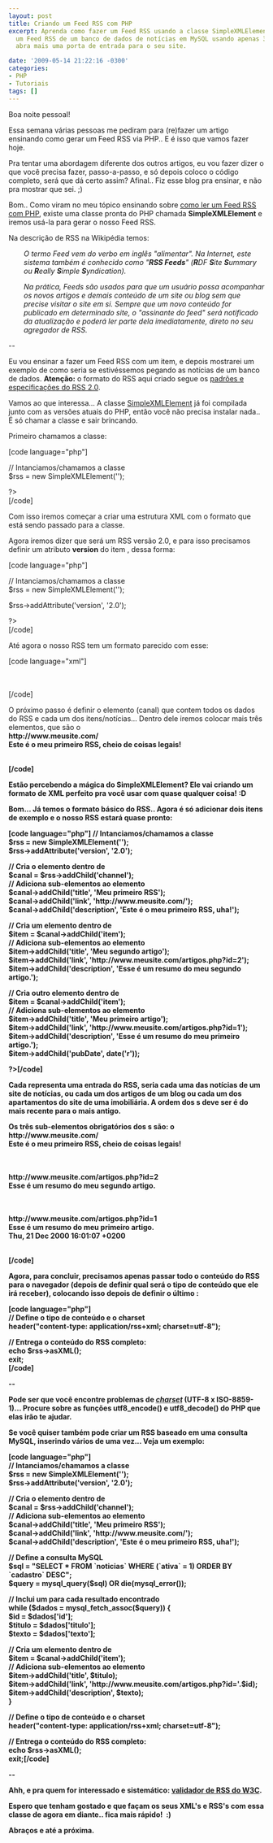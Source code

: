 ```yaml
---
layout: post
title: Criando um Feed RSS com PHP
excerpt: Aprenda como fazer um Feed RSS usando a classe SimpleXMLElement do PHP. Crie
  um Feed RSS de um banco de dados de notícias em MySQL usando apenas 35 linhas e
  abra mais uma porta de entrada para o seu site.

date: '2009-05-14 21:22:16 -0300'
categories:
- PHP
- Tutoriais
tags: []
---
```

<p>Boa noite pessoal!</p>
<p>Essa semana várias pessoas me pediram para (re)fazer um artigo ensinando como gerar um Feed RSS via PHP.. E é isso que vamos fazer hoje.</p>
<p>Pra tentar uma abordagem diferente dos outros artigos, eu vou fazer dizer o que você precisa fazer, passo-a-passo, e só depois coloco o código completo, será que dá certo assim? Afinal.. Fiz esse blog pra ensinar, e não pra mostrar que sei. ;)</p>
<p>Bom.. Como viram no meu tópico ensinando sobre <a title="Lendo um Feed RSS com PHP" href="http://blog.thiagobelem.net/php/lendo-um-feed-rss-com-php/" target="_blank">como ler um Feed RSS com PHP</a>, existe uma classe pronta do PHP chamada <strong>SimpleXMLElement</strong> e iremos usá-la para gerar o nosso Feed RSS.</p>
<p>Na descrição de RSS na Wikipédia temos:</p>
<p style="padding-left: 30px;"><em>O termo Feed vem do verbo em inglês "alimentar". Na Internet, este sistema também é conhecido como "<strong>RSS Feeds</strong>" (<strong>R</strong>DF <strong>S</strong>ite <strong>S</strong>ummary ou <strong>R</strong>eally <strong>S</strong>imple <strong>S</strong>yndication).</em></p>
<p style="padding-left: 30px;"><em>Na prática, Feeds são usados para que um usuário possa acompanhar os novos artigos e demais conteúdo de um site ou blog sem que precise visitar o site em si. Sempre que um novo conteúdo for publicado em determinado site, o "assinante do feed" será notificado da atualização e poderá ler parte dela imediatamente, direto no seu agregador de RSS.</em></p>
<p>--</p>
<p>Eu vou ensinar a fazer um Feed RSS com um item, e depois mostrarei um exemplo de como seria se estivéssemos pegando as notícias de um banco de dados. <strong>Atenção:</strong> o formato do RSS aqui criado segue os <a href="http://cyber.law.harvard.edu/rss/rss.html" target="_blank">padrões e especificações do RSS 2.0</a>.</p>
<p>Vamos ao que interessa... A classe <a href="http://www.php.net/manual/pt_BR/book.simplexml.php" target="_blank">SimpleXMLElement</a> já foi compilada junto com as versões atuais do PHP, então você não precisa instalar nada.. É só chamar a classe e sair brincando.</p>
<p>Primeiro chamamos a classe:</p>
<p>[code language="php"]<br />
<?php</p>
<p>// Intanciamos/chamamos a classe<br />
$rss = new SimpleXMLElement('<?xml version="1.0" encoding="UTF-8"?><rss></rss>');</p>
<p>?><br />
[/code]</p>
<p>Com isso iremos começar a criar uma estrutura XML com o formato que está sendo passado para a classe.</p>
<p>Agora iremos dizer que será um RSS versão 2.0, e para isso precisamos definir um atributo <strong>version</strong> do item <rss>, dessa forma:</p>
<p>[code language="php"]<br />
<?php</p>
<p>// Intanciamos/chamamos a classe<br />
$rss = new SimpleXMLElement('<?xml version="1.0" encoding="UTF-8"?><rss></rss>');</p>
<p>$rss->addAttribute('version', '2.0');</p>
<p>?><br />
[/code]</p>
<p>Até agora o nosso RSS tem um formato parecido com esse:</p>
<p>[code language="xml"]<br />
<?xml version="1.0" encoding="UTF-8"?><br />
<rss version="2.0"></p>
<p></rss><br />
[/code]</p>
<p>O próximo passo é definir o elemento <strong><channel></strong> (canal) que contem todos os dados do RSS e cada um dos itens/notícias... Dentro dele iremos colocar mais três elementos, que são o <strong><title></strong> (titulo do RSS), o <strong><link></strong> (do site ao qual o RSS pertence) e a <strong><description></strong> (descrição do conteúdo RSS):</p>
<p>[code language="php"]<?php<br />
// Intanciamos/chamamos a classe<br />
$rss = new SimpleXMLElement('<?xml version="1.0" encoding="UTF-8"?><rss></rss>');<br />
$rss->addAttribute('version', '2.0');</p>
<p>// Cria o elemento <channel> dentro de <rss><br />
$canal = $rss->addChild('channel');<br />
// Adiciona sub-elementos ao elemento <channel><br />
$canal->addChild('title', 'Meu primeiro RSS');<br />
$canal->addChild('link', 'http://www.meusite.com/');<br />
$canal->addChild('description', 'Este é o meu primeiro RSS, uha!');</p>
<p>?>[/code]</p>
<p>Existem outros sub-elementos de channel, mas são todos opcionais... Veja a lista completa deles <a href="http://cyber.law.harvard.edu/rss/rss.html#optionalChannelElements" target="_blank">aqui</a>.</p>
<p>E com isso, o nosso RSS ficará com um formato assim:</p>
<p>[code language="xml"]<?xml version="1.0" encoding="UTF-8"?><br />
<rss version="2.0"><br />
<channel><br />
<title>Meu primeiro RSS</title><br />
<link>http://www.meusite.com/</link><br />
<description>Este é o meu primeiro RSS, cheio de coisas legais!</description></p>
<p></channel><br />
</rss>[/code]</p>
<p>Estão percebendo a mágica do SimpleXMLElement? Ele vai criando um formato de XML perfeito pra você usar com quase qualquer coisa! :D</p>
<p>Bom... Já temos o formato básico do RSS.. Agora é só adicionar dois itens de exemplo e o nosso RSS estará quase pronto:</p>
<p>[code language="php"]<?php<br />
// Intanciamos/chamamos a classe<br />
$rss = new SimpleXMLElement('<?xml version="1.0" encoding="UTF-8"?><rss></rss>');<br />
$rss->addAttribute('version', '2.0');</p>
<p>// Cria o elemento <channel> dentro de <rss><br />
$canal = $rss->addChild('channel');<br />
// Adiciona sub-elementos ao elemento <channel><br />
$canal->addChild('title', 'Meu primeiro RSS');<br />
$canal->addChild('link', 'http://www.meusite.com/');<br />
$canal->addChild('description', 'Este é o meu primeiro RSS, uha!');</p>
<p>// Cria um elemento <item> dentro de <channel><br />
$item = $canal->addChild('item');<br />
// Adiciona sub-elementos ao elemento <item><br />
$item->addChild('title', 'Meu segundo artigo');<br />
$item->addChild('link', 'http://www.meusite.com/artigos.php?id=2');<br />
$item->addChild('description', 'Esse é um resumo do meu segundo artigo.');</p>
<p>// Cria outro elemento <item> dentro de <channel><br />
$item = $canal->addChild('item');<br />
// Adiciona sub-elementos ao elemento <item><br />
$item->addChild('title', 'Meu primeiro artigo');<br />
$item->addChild('link', 'http://www.meusite.com/artigos.php?id=1');<br />
$item->addChild('description', 'Esse é um resumo do meu primeiro artigo.');<br />
$item->addChild('pubDate', date('r'));</p>
<p>?>[/code]</p>
<p>Cada <strong><item></strong> representa uma entrada do RSS, seria cada uma das notícias de um site de notícias, ou cada um dos artigos de um blog ou cada um dos apartamentos do site de uma imobiliária. A ordem dos <strong><item>s</strong> deve ser é do mais recente para o mais antigo.</p>
<p>Os três sub-elementos obrigatórios dos <strong><item>s</strong> são: o <strong><title></strong>, o <strong><link></strong>e o <strong><description></strong>... Existem vários outros sub-elemtos (<a href="http://cyber.law.harvard.edu/rss/rss.html#hrelementsOfLtitemgt" target="_blank">lista</a>), um exemplo comum é o <strong><pubDate></strong> (coloquei ele no 2º item) que representa a data de publicação do <item> em questão, e segue o formato <strong>RFC 733</strong>, por exemplo: <em>Thu, 21 Dec 2000 16:01:07 +0200</em>. Esse formato pode ser obtido pelo parâmetro <span style="color: #0000ff;"><strong>r</strong></span> passado para a função date() do PHP.</p>
<p>Depois de inserir os dois itens o formato do nosso RSS está concluído, ficando assim:</p>
<p>[code language="xml"]<?xml version="1.0" encoding="UTF-8"?><br />
<rss version="2.0"><br />
<channel><br />
<title>Meu primeiro RSS</title><br />
<link>http://www.meusite.com/</link><br />
<description>Este é o meu primeiro RSS, cheio de coisas legais!</description></p>
<p><item><br />
<title>Meu segundo artigo</title><br />
<link>http://www.meusite.com/artigos.php?id=2</link><br />
<description>Esse é um resumo do meu segundo artigo.</description><br />
</item></p>
<p><item><br />
<title>Meu primeiro artigo</title><br />
<link>http://www.meusite.com/artigos.php?id=1</link><br />
<description>Esse é um resumo do meu primeiro artigo.</description><br />
<pubDate>Thu, 21 Dec 2000 16:01:07 +0200</pubDate><br />
</item></p>
<p></channel><br />
</rss>[/code]</p>
<p>Agora, para concluir, precisamos apenas passar todo o conteúdo do RSS para o navegador (depois de definir qual será o tipo de conteúdo que ele irá receber), colocando isso depois de definir o <strong>último <item></strong>:</p>
<p>[code language="php"]<br />
// Define o tipo de conteúdo e o charset<br />
header("content-type: application/rss+xml; charset=utf-8");</p>
<p>// Entrega o conteúdo do RSS completo:<br />
echo $rss->asXML();<br />
exit;<br />
[/code]</p>
<p>--</p>
<p>Pode ser que você encontre problemas de <acronym title="Tipo de codificação"><em>charset</em></acronym> (UTF-8 x ISO-8859-1)... Procure sobre as funções <strong>utf8_encode()</strong> e <strong>utf8_decode()</strong> do PHP que elas irão te ajudar.</p>
<p>Se você quiser também pode criar um RSS baseado em uma consulta MySQL, inserindo vários <items> de uma vez... Veja um exemplo:</p>
<p>[code language="php"]<br />
// Intanciamos/chamamos a classe<br />
$rss = new SimpleXMLElement('<?xml version="1.0" encoding="UTF-8"?><rss></rss>');<br />
$rss->addAttribute('version', '2.0');</p>
<p>// Cria o elemento <channel> dentro de <rss><br />
$canal = $rss->addChild('channel');<br />
// Adiciona sub-elementos ao elemento <channel><br />
$canal->addChild('title', 'Meu primeiro RSS');<br />
$canal->addChild('link', 'http://www.meusite.com/');<br />
$canal->addChild('description', 'Este é o meu primeiro RSS, uha!');</p>
<p>// Define a consulta MySQL<br />
$sql = "SELECT * FROM `noticias` WHERE (`ativa` = 1) ORDER BY `cadastro` DESC";<br />
$query = mysql_query($sql) OR die(mysql_error());</p>
<p>// Inclui um <item> para cada resultado encontrado<br />
while ($dados = mysql_fetch_assoc($query)) {<br />
$id = $dados['id'];<br />
$titulo = $dados['titulo'];<br />
$texto = $dados['texto'];</p>
<p>// Cria um elemento <item> dentro de <channel><br />
$item = $canal->addChild('item');<br />
// Adiciona sub-elementos ao elemento <item><br />
$item->addChild('title', $titulo);<br />
$item->addChild('link', 'http://www.meusite.com/artigos.php?id='.$id);<br />
$item->addChild('description', $texto);<br />
}</p>
<p>// Define o tipo de conteúdo e o charset<br />
header("content-type: application/rss+xml; charset=utf-8");</p>
<p>// Entrega o conteúdo do RSS completo:<br />
echo $rss->asXML();<br />
exit;[/code]</p>
<p>--</p>
<p><img style="margin: 0px; float: right;" src="http://validator.w3.org/feed/images/valid-rss.png" alt="" />Ahh, e pra quem for interessado e sistemático: <a href="http://validator.w3.org/feed/" target="_blank">validador de RSS do W3C</a>.</p>
<p>Espero que tenham gostado e que façam os seus XML's e RSS's com essa classe de agora em diante.. fica mais rápido!  :)</p>
<p>Abraços e até a próxima.</p>
